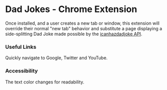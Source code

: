 # Dad Jokes - Chrome Extension

Once installed, and a user creates a new tab or window, this extension will override their normal "new tab" behavior and substitute a page displaying a side-splitting Dad Joke
made possible by the [icanhazdadjoke API](https://icanhazdadjoke.com/api 'icanhazdadjoke.com').

### Useful Links

Quickly navigate to Google, Twitter and YouTube.

### Accessibility

The text color changes for readability.  
